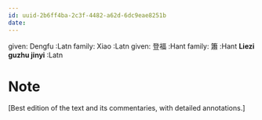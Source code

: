 ```yaml
---
id: uuid-2b6ff4ba-2c3f-4482-a62d-6dc9eae8251b
date: 
---
```


given: Dengfu :Latn
family: Xiao :Latn
given: 登福 :Hant
family: 簫 :Hant
**Liezi guzhu jinyi** :Latn
# Note
[Best edition of the text and its commentaries, with detailed annotations.]
